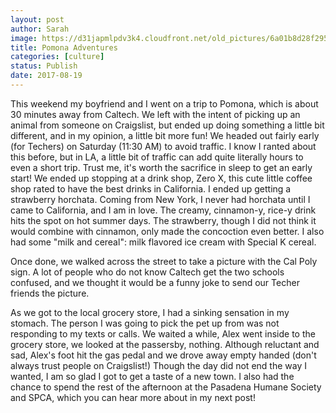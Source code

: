 ```yaml
---
layout: post
author: Sarah
image: https://d31japmlpdv3k4.cloudfront.net/old_pictures/6a01b8d28f2955970c01b7c90edf9f970b-pi.jpg
title: Pomona Adventures
categories: [culture]
status: Publish
date: 2017-08-19
---
```


This weekend my boyfriend and I went on a trip to Pomona, which is about 30 minutes away from Caltech. We left with the intent of picking up an animal from someone on Craigslist, but ended up doing something a little bit different, and in my opinion, a little bit more fun!
We headed out fairly early (for Techers) on Saturday (11:30 AM) to avoid traffic. I know I ranted about this before, but in LA, a little bit of traffic can add quite literally hours to even a short trip. Trust me, it's worth the sacrifice in sleep to get an early start!
We ended up stopping at a drink shop, Zero X, this cute little coffee shop rated to have the best drinks in California. I ended up getting a strawberry horchata. Coming from New York, I never had horchata until I came to California, and I am in love. The creamy, cinnamon-y, rice-y drink hits the spot on hot summer days. The strawberry, though I did not think it would combine with cinnamon, only made the concoction even better. I also had some "milk and cereal": milk flavored ice cream with Special K cereal.

Once done, we walked across the street to take a picture with the Cal Poly sign. A lot of people who do not know Caltech get the two schools confused, and we thought it would be a funny joke to send our Techer friends the picture.

As we got to the local grocery store, I had a sinking sensation in my stomach. The person I was going to pick the pet up from was not responding to my texts or calls. We waited a while, Alex went inside to the grocery store, we looked at the passersby, nothing. Although reluctant and sad, Alex's foot hit the gas pedal and we drove away empty handed (don't always trust people on Craigslist!) Though the day did not end the way I wanted, I am so glad I got to get a taste of a new town. I also had the chance to spend the rest of the afternoon at the Pasadena Humane Society and SPCA, which you can hear more about in my next post!
